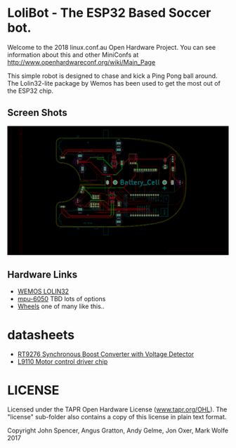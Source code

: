 # LoliBot - The ESP32 Based Soccer bot.

Welcome to the 2018 linux.conf.au Open Hardware Project.  You can see information about this and other MiniConfs at http://www.openhardwareconf.org/wiki/Main_Page

This simple robot is designed to chase and kick a Ping Pong ball around.  The Lolin32-lite package by Wemos has been used to get the most out of the ESP32 chip.

Screen Shots
--------------

![LoliBot Render](LoliBot.png?raw=true "Render")

Hardware Links
--------------

* [WEMOS LOLIN32](https://wiki.wemos.cc/products:lolin32:lolin32)
* [mpu-6050](https://www.invensense.com/products/motion-tracking/6-axis/mpu-6050/) TBD lots of options
* [Wheels](https://www.aliexpress.com/item/TT-Motor-130motor-with-the-wheel-Smart-Car-Robot-Gear-Motor-for-Arduino-DC3V-6V-DC/32829319427.html) one of many like this..

# datasheets

* [RT9276 Synchronous Boost Converter with Voltage Detector](datasheets/DS9276-02.pdf)
* [L9110 Motor control driver chip](datasheets/datasheet-l9110.pdf)

# LICENSE

Licensed under the TAPR Open Hardware License (www.tapr.org/OHL). The "license" sub-folder also contains a copy of this license in plain text format.

Copyright John Spencer, Angus Gratton, Andy Gelme, Jon Oxer, Mark Wolfe 2017
